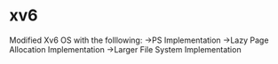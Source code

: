 # xv6
Modified Xv6 OS with the folllowing:
->PS Implementation
->Lazy Page Allocation Implementation
->Larger File System Implementation
